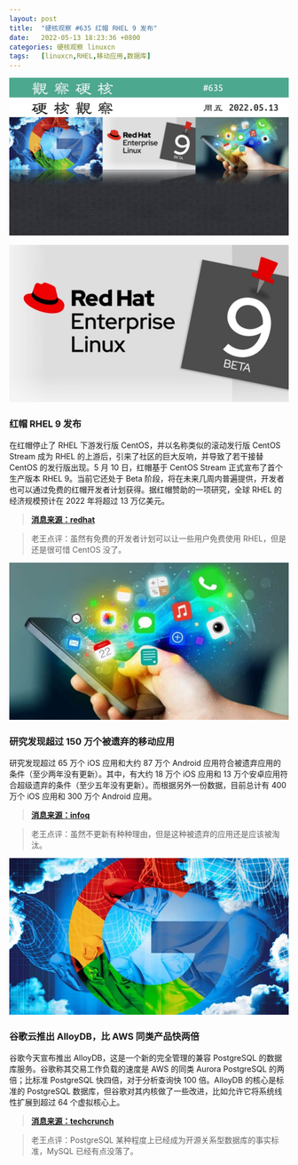 ```yaml
---
layout: post
title:	"硬核观察 #635 红帽 RHEL 9 发布"
date:	2022-05-13 18:23:36 +0800 
categories:	硬核观察 linuxcn 
tags:	[linuxcn,RHEL,移动应用,数据库]
---
```



![](/Asserts/Images/album/202205/13/182227inpetzksrktzp04o.jpg)


![](/Asserts/Images/album/202205/13/182234k5yzs15c5i8s5zdz.jpg)


### 红帽 RHEL 9 发布


在红帽停止了 RHEL 下游发行版 CentOS，并以名称类似的滚动发行版 CentOS Stream 成为 RHEL 的上游后，引来了社区的巨大反响，并导致了若干接替 CentOS 的发行版出现。5 月 10 日，红帽基于 CentOS Stream 正式宣布了首个生产版本 RHEL 9。当前它还处于 Beta 阶段，将在未来几周内普遍提供，开发者也可以通过免费的红帽开发者计划获得。据红帽赞助的一项研究，全球 RHEL 的经济规模预计在 2022 年将超过 13 万亿美元。



> 
> **[消息来源：redhat](https://www.redhat.com/en/about/press-releases/red-hat-defines-new-epicenter-innovation-red-hat-enterprise-linux-9)**
> 
> 
> 



> 
> 老王点评：虽然有免费的开发者计划可以让一些用户免费使用 RHEL，但是还是很可惜 CentOS 没了。
> 
> 
> 


![](/Asserts/Images/album/202205/13/182246hzlwlpllz1pn1wvu.jpg)


### 研究发现超过 150 万个被遗弃的移动应用


研究发现超过 65 万个 iOS 应用和大约 87 万个 Android 应用符合被遗弃应用的条件（至少两年没有更新）。其中，有大约 18 万个 iOS 应用和 13 万个安卓应用符合超级遗弃的条件（至少五年没有更新）。而根据另外一份数据，目前总计有 400 万个 iOS 应用和 300 万个 Android 应用。



> 
> **[消息来源：infoq](https://www.infoq.com/news/2022/05/abandoned-apps-report/)**
> 
> 
> 



> 
> 老王点评：虽然不更新有种种理由，但是这种被遗弃的应用还是应该被淘汰。
> 
> 
> 


![](/Asserts/Images/album/202205/13/182316pqzatgr0lzfudzug.jpg)


### 谷歌云推出 AlloyDB，比 AWS 同类产品快两倍


谷歌今天宣布推出 AlloyDB，这是一个新的完全管理的兼容 PostgreSQL 的数据库服务。谷歌称其交易工作负载的速度是 AWS 的同类 Aurora PostgreSQL 的两倍；比标准 PostgreSQL 快四倍，对于分析查询快 100 倍。AlloyDB 的核心是标准的 PostgreSQL 数据库，但谷歌对其内核做了一些改进，比如允许它将系统线性扩展到超过 64 个虚拟核心上。



> 
> **[消息来源：techcrunch](https://techcrunch.com/2022/05/11/google-cloud-launches-alloydb-a-new-fully-managed-postgresql-database-service/)**
> 
> 
> 



> 
> 老王点评：PostgreSQL 某种程度上已经成为开源关系型数据库的事实标准，MySQL 已经有点没落了。
> 
> 
>

